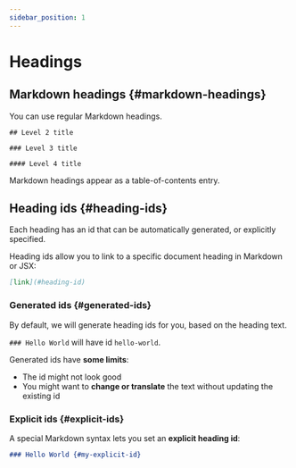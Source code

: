```yaml
---
sidebar_position: 1
---
```


# Headings

## Markdown headings {#markdown-headings}

You can use regular Markdown headings.

```
## Level 2 title

### Level 3 title

#### Level 4 title
```

Markdown headings appear as a table-of-contents entry.

## Heading ids {#heading-ids}

Each heading has an id that can be automatically generated, or explicitly specified.

Heading ids allow you to link to a specific document heading in Markdown or JSX:

```md
[link](#heading-id)
```


### Generated ids {#generated-ids}

By default, we will generate heading ids for you, based on the heading text.

`### Hello World` will have id `hello-world`.

Generated ids have **some limits**:

- The id might not look good
- You might want to **change or translate** the text without updating the existing id

### Explicit ids {#explicit-ids}

A special Markdown syntax lets you set an **explicit heading id**:

```md
### Hello World {#my-explicit-id}
```

